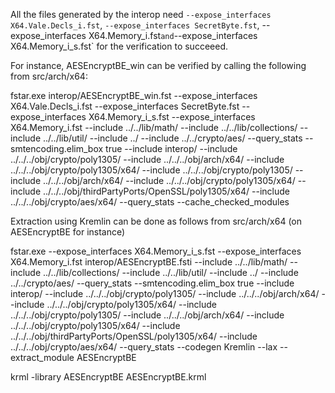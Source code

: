 All the files generated by the interop need `--expose_interfaces X64.Vale.Decls_i.fst`, `--expose_interfaces SecretByte.fst`, --expose_interfaces X64.Memory_i.fst` and `--expose_interfaces X64.Memory_i_s.fst` for the verification to succeeed.

For instance, AESEncryptBE_win can be verified by calling the following from src/arch/x64:

fstar.exe interop/AESEncryptBE_win.fst --expose_interfaces X64.Vale.Decls_i.fst --expose_interfaces SecretByte.fst --expose_interfaces X64.Memory_i_s.fst --expose_interfaces X64.Memory_i.fst --include ../../lib/math/ --include ../../lib/collections/ --include ../../lib/util/ --include ../ --include ../../crypto/aes/ --query_stats --smtencoding.elim_box true --include interop/ --include ../../../obj/crypto/poly1305/ --include ../../../obj/arch/x64/ --include ../../../obj/crypto/poly1305/x64/ --include ../../../obj/crypto/poly1305/ --include ../../../obj/arch/x64/ --include ../../../obj/crypto/poly1305/x64/ --include ../../../obj/thirdPartyPorts/OpenSSL/poly1305/x64/ --include ../../../obj/crypto/aes/x64/ --query_stats --cache_checked_modules


Extraction using Kremlin can be done as follows from src/arch/x64 (on AESEncryptBE for instance)

fstar.exe --expose_interfaces X64.Memory_i_s.fst --expose_interfaces X64.Memory_i.fst interop/AESEncryptBE.fsti --include ../../lib/math/ --include ../../lib/collections/ --include ../../lib/util/ --include ../ --include ../../crypto/aes/ --query_stats --smtencoding.elim_box true --include interop/ --include ../../../obj/crypto/poly1305/ --include ../../../obj/arch/x64/ --include ../../../obj/crypto/poly1305/x64/ --include ../../../obj/crypto/poly1305/ --include ../../../obj/arch/x64/ --include ../../../obj/crypto/poly1305/x64/ --include ../../../obj/thirdPartyPorts/OpenSSL/poly1305/x64/ --include ../../../obj/crypto/aes/x64/ --query_stats --codegen Kremlin --lax --extract_module AESEncryptBE

krml -library AESEncryptBE AESEncryptBE.krml

